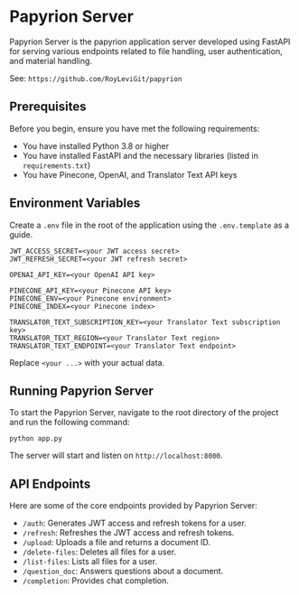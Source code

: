 # Papyrion Server

Papyrion Server is the papyrion application server developed using FastAPI for serving various endpoints related to file handling, user authentication, and material handling.

See: `https://github.com/RoyLeviGit/papyrion`

## Prerequisites

Before you begin, ensure you have met the following requirements:

- You have installed Python 3.8 or higher
- You have installed FastAPI and the necessary libraries (listed in `requirements.txt`)
- You have Pinecone, OpenAI, and Translator Text API keys

## Environment Variables

Create a `.env` file in the root of the application using the `.env.template` as a guide.

```
JWT_ACCESS_SECRET=<your JWT access secret>
JWT_REFRESH_SECRET=<your JWT refresh secret>

OPENAI_API_KEY=<your OpenAI API key>

PINECONE_API_KEY=<your Pinecone API key>
PINECONE_ENV=<your Pinecone environment>
PINECONE_INDEX=<your Pinecone index>

TRANSLATOR_TEXT_SUBSCRIPTION_KEY=<your Translator Text subscription key>
TRANSLATOR_TEXT_REGION=<your Translator Text region>
TRANSLATOR_TEXT_ENDPOINT=<your Translator Text endpoint>
```

Replace `<your ...>` with your actual data.

## Running Papyrion Server

To start the Papyrion Server, navigate to the root directory of the project and run the following command:

```
python app.py
```

The server will start and listen on `http://localhost:8000`.

## API Endpoints

Here are some of the core endpoints provided by Papyrion Server:

- `/auth`: Generates JWT access and refresh tokens for a user.
- `/refresh`: Refreshes the JWT access and refresh tokens.
- `/upload`: Uploads a file and returns a document ID.
- `/delete-files`: Deletes all files for a user.
- `/list-files`: Lists all files for a user.
- `/question_doc`: Answers questions about a document.
- `/completion`: Provides chat completion.
